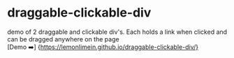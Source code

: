 # draggable-clickable-div
demo of 2 draggable and clickable div's. Each holds a link when clicked and can be dragged anywhere on the page
<br>
[Demo :arrow_right:] {https://lemonlimein.github.io/draggable-clickable-div/}
